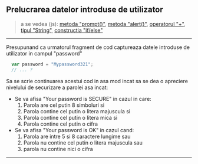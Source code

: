 ## Prelucrarea datelor introduse de utilizator

> a se vedea (js):
[metoda "prompt()"](https://www.w3schools.com/jsref/met_win_prompt.asp),
[metoda "alert()"](https://www.w3schools.com/jsref/met_win_alert.asp),
[operatorul "+"](https://www.w3schools.com/jsref/jsref_operators.asp),
[tipul "String"](https://www.w3schools.com/jsref/jsref_obj_string.asp),
[constructia "if/else"](https://www.w3schools.com/js/js_if_else.asp)
---
Presupunand ca urmatorul fragment de cod captureaza datele introduse de utilizator
in campul "password"

```javascript
  var password = "Mypassword321";
  // ... ?
```
Sa se scrie continuarea acestui cod in asa mod incat sa se dea o apreciere nivelului de securizare a parolei asa incat:
* Se va afisa "Your password is SECURE" in cazul in care:
  1. Parola are cel putin 8 simboluri si
  2. Parola contine cel putin o litera majuscula si
  3. Parola contine cel putin o litera mica si
  4. Parola contine cel putin o cifra
* Se va afisa "Your password is OK" in cazul cand:
  1. Parola are intre 5 si 8 caractere lungime sau
  2. Parola nu contine cel putin o litera majuscula sau
  3. parola nu contine nici o cifra
---  
